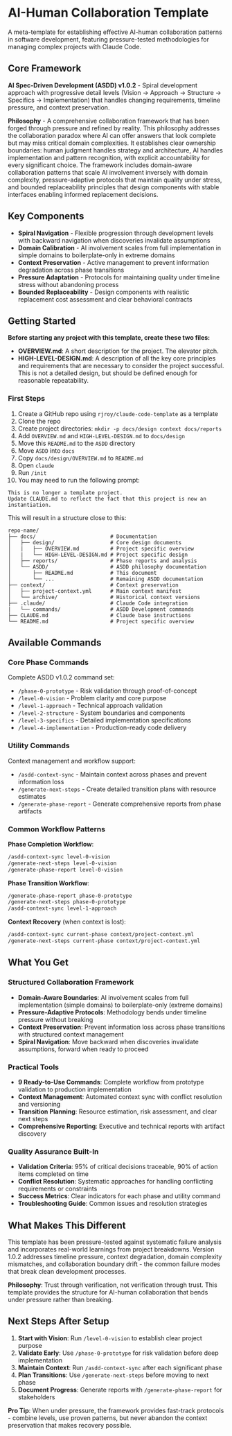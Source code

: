 # AI-Human Collaboration Template

A meta-template for establishing effective AI-human collaboration patterns in software development, featuring pressure-tested methodologies for managing complex projects with Claude Code.

## Core Framework

**AI Spec-Driven Development (ASDD) v1.0.2** - Spiral development approach with progressive detail levels (Vision → Approach → Structure → Specifics → Implementation) that handles changing requirements, timeline pressure, and context preservation.

**Philosophy** - A comprehensive collaboration framework that has been forged through pressure and refined by reality. This philosophy addresses the collaboration paradox where AI can offer answers that look complete but may miss critical domain complexities. It establishes clear ownership boundaries: human judgment handles strategy and architecture, AI handles implementation and pattern recognition, with explicit accountability for every significant choice. The framework includes domain-aware collaboration patterns that scale AI involvement inversely with domain complexity, pressure-adaptive protocols that maintain quality under stress, and bounded replaceability principles that design components with stable interfaces enabling informed replacement decisions.

## Key Components

- **Spiral Navigation** - Flexible progression through development levels with backward navigation when discoveries invalidate assumptions
- **Domain Calibration** - AI involvement scales from full implementation in simple domains to boilerplate-only in extreme domains
- **Context Preservation** - Active management to prevent information degradation across phase transitions
- **Pressure Adaptation** - Protocols for maintaining quality under timeline stress without abandoning process
- **Bounded Replaceability** - Design components with realistic replacement cost assessment and clear behavioral contracts

## Getting Started

**Before starting any project with this template, create these two files:**

- **OVERVIEW.md**: A short description for the project. The elevator pitch.
- **HIGH-LEVEL-DESIGN.md**: A description of all the key core principles and requirements that are necessary to consider the project successful. This is not a detailed design, but should be defined enough for reasonable repeatability.

### First Steps

1. Create a GitHub repo using `rjroy/claude-code-template` as a template
2. Clone the repo
3. Create project directories: `mkdir -p docs/design context docs/reports`
4. Add `OVERVIEW.md` and `HIGH-LEVEL-DESIGN.md` to `docs/design`
5. Move this `README.md` to the `ASDD` directory
6. Move `ASDD` into `docs`
7. Copy `docs/design/OVERVIEW.md` to `README.md`
8. Open `claude`
9. Run `/init`
10. You may need to run the following prompt:
```
This is no longer a template project.
Update CLAUDE.md to reflect the fact that this project is now an instantiation.
```

This will result in a structure close to this:

```
repo-name/
├── docs/                        # Documentation
│   ├── design/                  # Core design documents
│   |   ├── OVERVIEW.md          # Project specific overview
│   |   └── HIGH-LEVEL-DESIGN.md # Project specific design
│   ├── reports/                 # Phase reports and analysis
│   └── ASDD/                    # ASDD philosophy documentation
│       ├── README.md            # This document
│       └── ...                  # Remaining ASDD documentation
├── context/                     # Context preservation
│   ├── project-context.yml      # Main context manifest
│   └── archive/                 # Historical context versions
├── .claude/                     # Claude Code integration
|   └── commands/                # ASDD Development commands
├── CLAUDE.md                    # Claude base instructions
└── README.md                    # Project specific overview
```

## Available Commands

### Core Phase Commands
Complete ASDD v1.0.2 command set:
- `/phase-0-prototype` - Risk validation through proof-of-concept
- `/level-0-vision` - Problem clarity and core purpose
- `/level-1-approach` - Technical approach validation
- `/level-2-structure` - System boundaries and components
- `/level-3-specifics` - Detailed implementation specifications
- `/level-4-implementation` - Production-ready code delivery

### Utility Commands
Context management and workflow support:
- `/asdd-context-sync` - Maintain context across phases and prevent information loss
- `/generate-next-steps` - Create detailed transition plans with resource estimates
- `/generate-phase-report` - Generate comprehensive reports from phase artifacts

### Common Workflow Patterns

**Phase Completion Workflow**:
```bash
/asdd-context-sync level-0-vision
/generate-next-steps level-0-vision
/generate-phase-report level-0-vision
```

**Phase Transition Workflow**:
```bash
/generate-phase-report phase-0-prototype
/generate-next-steps phase-0-prototype
/asdd-context-sync level-1-approach
```

**Context Recovery** (when context is lost):
```bash
/asdd-context-sync current-phase context/project-context.yml
/generate-next-steps current-phase context/project-context.yml
```

## What You Get

### **Structured Collaboration Framework**
- **Domain-Aware Boundaries**: AI involvement scales from full implementation (simple domains) to boilerplate-only (extreme domains)
- **Pressure-Adaptive Protocols**: Methodology bends under timeline pressure without breaking
- **Context Preservation**: Prevent information loss across phase transitions with structured context management
- **Spiral Navigation**: Move backward when discoveries invalidate assumptions, forward when ready to proceed

### **Practical Tools**
- **9 Ready-to-Use Commands**: Complete workflow from prototype validation to production implementation
- **Context Management**: Automated context sync with conflict resolution and versioning
- **Transition Planning**: Resource estimation, risk assessment, and clear next steps
- **Comprehensive Reporting**: Executive and technical reports with artifact discovery

### **Quality Assurance Built-In**
- **Validation Criteria**: 95% of critical decisions traceable, 90% of action items completed on time
- **Conflict Resolution**: Systematic approaches for handling conflicting requirements or constraints
- **Success Metrics**: Clear indicators for each phase and utility command
- **Troubleshooting Guide**: Common issues and resolution strategies

## What Makes This Different

This template has been pressure-tested against systematic failure analysis and incorporates real-world learnings from project breakdowns. Version 1.0.2 addresses timeline pressure, context degradation, domain complexity mismatches, and collaboration boundary drift - the common failure modes that break clean development processes.

**Philosophy**: Trust through verification, not verification through trust. This template provides the structure for AI-human collaboration that bends under pressure rather than breaking.

## Next Steps After Setup

1. **Start with Vision**: Run `/level-0-vision` to establish clear project purpose
2. **Validate Early**: Use `/phase-0-prototype` for risk validation before deep implementation
3. **Maintain Context**: Run `/asdd-context-sync` after each significant phase
4. **Plan Transitions**: Use `/generate-next-steps` before moving to next phase
5. **Document Progress**: Generate reports with `/generate-phase-report` for stakeholders

**Pro Tip**: When under pressure, the framework provides fast-track protocols - combine levels, use proven patterns, but never abandon the context preservation that makes recovery possible.
